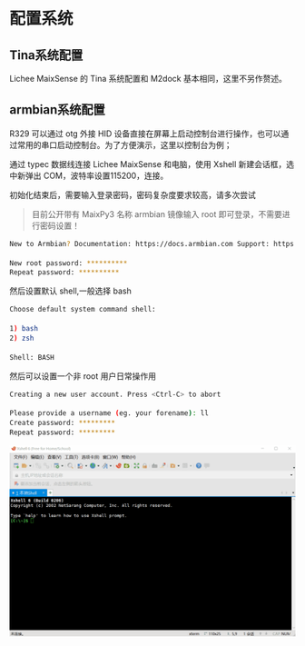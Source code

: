 # 配置系统

## Tina系统配置

Lichee MaixSense 的 Tina 系统配置和 M2dock 基本相同，这里不另作赘述。

## armbian系统配置

R329 可以通过 otg 外接 HID 设备直接在屏幕上启动控制台进行操作，也可以通过常用的串口启动控制台。为了方便演示，这里以控制台为例；

通过 typec 数据线连接 Lichee MaixSense 和电脑，使用 Xshell 新建会话框，选中新弹出 COM，波特率设置115200，连接。


初始化结束后，需要输入登录密码，密码复杂度要求较高，请多次尝试

> 目前公开带有 MaixPy3 名称 armbian 镜像输入 root 即可登录，不需要进行密码设置！

```bash
New to Armbian? Documentation: https://docs.armbian.com Support: https://forum.armbian.com

New root password: **********
Repeat password: **********
```

然后设置默认 shell,一般选择 bash

```bash
Choose default system command shell:

1) bash
2) zsh

Shell: BASH
```

然后可以设置一个非 root 用户日常操作用

```bash
Creating a new user account. Press <Ctrl-C> to abort

Please provide a username (eg. your forename): ll
Create password: *********
Repeat password: *********
```

![2021080511-46-52](./assets/2021080511-46-52.gif)
